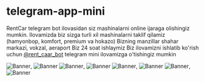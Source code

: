 # telegram-app-mini

RentCar telegram bot ilovasidan siz mashinalarni online ijaraga olishingiz mumkin.
Ilovamizda biz sizga turli xil mashinalarni taklif qilamiz (hamyonbop, komfort, premium va hokazo)
Bizning manzillar shahar markazi, vokzal, aeraport
Biz 24 soat ishlaymiz
Biz ilovamizni ishlatib ko'rish uchun [@rent_caar_bot](https://t.me/rent_caar_bot) telegram mini ilovamizga o'tishingiz mumkin


![Banner](./assets/ilova1.jpg), ![Banner](./assets/ilova2.jpg)
![Banner](./assets/ilova3.jpg), ![Banner](./assets/ilova4.jpg)
![Banner](./assets/ilova5.jpg), ![Banner](./assets/ilova6.jpg)
![Banner](./assets/ilova7.jpg), ![Banner](./assets/ilova8.jpg)